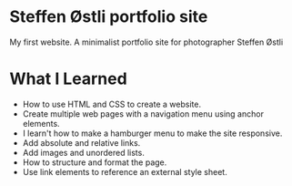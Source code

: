 # Steffen Østli portfolio site

My first website. A minimalist portfolio site for photographer Steffen Østli

# What I Learned

* How to use HTML and CSS to create a website.
* Create multiple web pages with a navigation menu using anchor elements.
* I learn't how to make a hamburger menu to make the site responsive.
* Add absolute and relative links.
* Add images and unordered lists.
* How to structure and format the page.
* Use link elements to reference an external style sheet.
